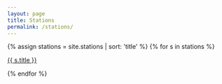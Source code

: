 ```yaml
---
layout: page
title: Stations
permalink: /stations/
---
```


{% assign stations = site.stations | sort: 'title' %}
{% for s in stations %}
<p><a href="{{ s.url }}">{{ s.title }}</a></p>
{% endfor %}
